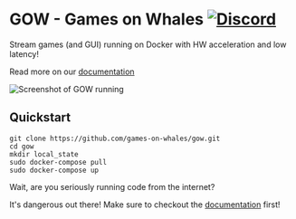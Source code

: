 # GOW - Games on Whales [![Discord](https://img.shields.io/discord/856434175455133727.svg?label=&logo=discord&logoColor=ffffff&color=7389D8&labelColor=6A7EC2)](https://discord.gg/kRGUDHNHt2)

Stream games (and GUI) running on Docker with HW acceleration and low latency! 

Read more on our [documentation](https://games-on-whales.github.io/gow/)

![Screenshot of GOW running](docs/modules/ROOT/images/GOW-running.jpg)

## Quickstart

```
git clone https://github.com/games-on-whales/gow.git
cd gow
mkdir local_state
sudo docker-compose pull
sudo docker-compose up
```

Wait, are you seriously running code from the internet?

It's dangerous out there! Make sure to checkout the [documentation](https://games-on-whales.github.io/gow/) first!


